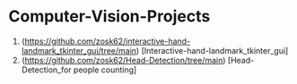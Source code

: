 # Computer-Vision-Projects
1. (https://github.com/zosk62/interactive-hand-landmark_tkinter_gui/tree/main)  [Interactive-hand-landmark_tkinter_gui]
2. (https://github.com/zosk62/Head-Detection/tree/main)   [Head-Detection_for people counting] 
